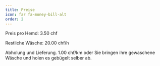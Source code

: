 ```yaml
---
title: Preise
icon: far fa-money-bill-alt
order: 2
---
```


Preis pro Hemd: 3.50 chf

Restliche Wäsche: 20.00 chf/h

Abholung und Lieferung. 1.00 chf/km oder Sie bringen ihre gewaschene Wäsche und holen es gebügelt selber ab.



